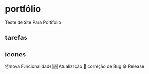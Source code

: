 # portfólio
Teste de Site Para Portifolio

## tarefas


## icones
:package:nova Funcionalidade
:up: Atualização
:poop: correção de Bug
:grin: Release

